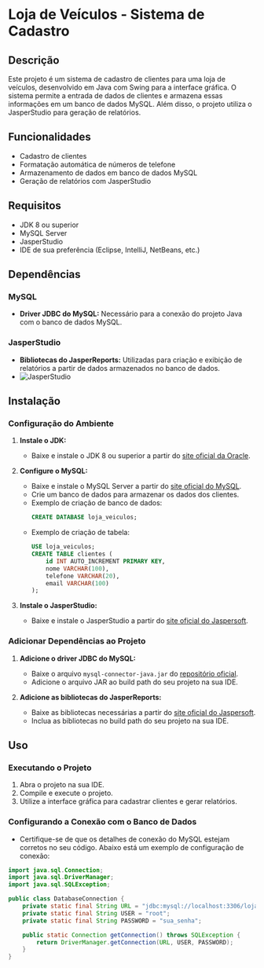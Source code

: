 # Loja de Veículos - Sistema de Cadastro

## Descrição

Este projeto é um sistema de cadastro de clientes para uma loja de veículos, desenvolvido em Java com Swing para a interface gráfica. O sistema permite a entrada de dados de clientes e armazena essas informações em um banco de dados MySQL. Além disso, o projeto utiliza o JasperStudio para geração de relatórios.

## Funcionalidades

- Cadastro de clientes
- Formatação automática de números de telefone
- Armazenamento de dados em banco de dados MySQL
- Geração de relatórios com JasperStudio

## Requisitos

- JDK 8 ou superior
- MySQL Server
- JasperStudio
- IDE de sua preferência (Eclipse, IntelliJ, NetBeans, etc.)

## Dependências

### MySQL

- **Driver JDBC do MySQL:** Necessário para a conexão do projeto Java com o banco de dados MySQL.

### JasperStudio

- **Bibliotecas do JasperReports:** Utilizadas para criação e exibição de relatórios a partir de dados armazenados no banco de dados.
- ![JasperStudio](https://upload.wikimedia.org/wikipedia/commons/thumb/0/0d/Jaspersoft_logo.png/150px-Jaspersoft_logo.png)

## Instalação

### Configuração do Ambiente

1. **Instale o JDK:**
    - Baixe e instale o JDK 8 ou superior a partir do [site oficial da Oracle](https://www.oracle.com/java/technologies/javase-downloads.html).

2. **Configure o MySQL:**
    - Baixe e instale o MySQL Server a partir do [site oficial do MySQL](https://dev.mysql.com/downloads/installer/).
    - Crie um banco de dados para armazenar os dados dos clientes.
    - Exemplo de criação de banco de dados:
      ```sql
      CREATE DATABASE loja_veiculos;
      ```
    - Exemplo de criação de tabela:
      ```sql
      USE loja_veiculos;
      CREATE TABLE clientes (
          id INT AUTO_INCREMENT PRIMARY KEY,
          nome VARCHAR(100),
          telefone VARCHAR(20),
          email VARCHAR(100)
      );
      ```

3. **Instale o JasperStudio:**
    - Baixe e instale o JasperStudio a partir do [site oficial do Jaspersoft](https://community.jaspersoft.com/project/jaspersoft-studio).

### Adicionar Dependências ao Projeto

1. **Adicione o driver JDBC do MySQL:**
    - Baixe o arquivo `mysql-connector-java.jar` do [repositório oficial](https://dev.mysql.com/downloads/connector/j/).
    - Adicione o arquivo JAR ao build path do seu projeto na sua IDE.

2. **Adicione as bibliotecas do JasperReports:**
    - Baixe as bibliotecas necessárias a partir do [site oficial do Jaspersoft](https://community.jaspersoft.com/project/jasperreports-library).
    - Inclua as bibliotecas no build path do seu projeto na sua IDE.

## Uso

### Executando o Projeto

1. Abra o projeto na sua IDE.
2. Compile e execute o projeto.
3. Utilize a interface gráfica para cadastrar clientes e gerar relatórios.

### Configurando a Conexão com o Banco de Dados

- Certifique-se de que os detalhes de conexão do MySQL estejam corretos no seu código. Abaixo está um exemplo de configuração de conexão:

```java
import java.sql.Connection;
import java.sql.DriverManager;
import java.sql.SQLException;

public class DatabaseConnection {
    private static final String URL = "jdbc:mysql://localhost:3306/loja_veiculos";
    private static final String USER = "root";
    private static final String PASSWORD = "sua_senha";

    public static Connection getConnection() throws SQLException {
        return DriverManager.getConnection(URL, USER, PASSWORD);
    }
}